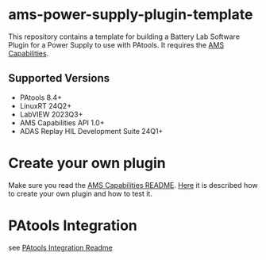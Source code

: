 # ams-power-supply-plugin-template

This repository contains a template for building a Battery Lab Software Plugin for a Power Supply to use with PAtools.
It requires the [AMS Capabilities](https://github.com/ni/ams-capabilities).

## Supported Versions

- PAtools 8.4+
- LinuxRT 24Q2+
- LabVIEW 2023Q3+
- AMS Capabilities API 1.0+
- ADAS Replay HIL Development Suite 24Q1+

# Create your own plugin
Make sure you read the [AMS Capabilities README](https://github.com/ni/ams-capabilities). [Here](https://github.com/ni/ams-capabilities/blob/main/AMSTEMPLATES.md) it is described how to create your own plugin and how to test it.

# PAtools Integration
see [PAtools Integration Readme](/patools-integration/PAtools%20Integration%20README.md)
